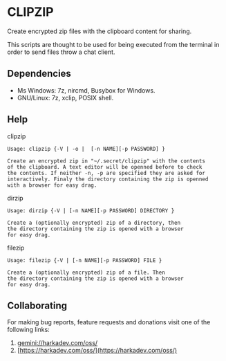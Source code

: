 # CLIPZIP

Create encrypted zip files with the clipboard content for sharing.

This scripts are thought to be used for being executed from the terminal
in order to send files throw a chat client.

## Dependencies

- Ms Windows: 7z, nircmd, Busybox for Windows.
- GNU/Linux: 7z, xclip, POSIX shell.

## Help

clipzip

    Usage: clipzip {-V | -o |  [-n NAME][-p PASSWORD] }
    
    Create an encrypted zip in "~/.secret/clipzip" with the contents
    of the clipboard. A text editor will be openned before to check
    the contents. If neither -n, -p are specified they are asked for
    interactively. Finaly the directory containing the zip is openned
    with a browser for easy drag.

dirzip

    Usage: dirzip {-V | [-n NAME][-p PASSWORD] DIRECTORY }
    
    Create a (optionally encrypted) zip of a directory, then
    the directory containing the zip is opened with a browser
    for easy drag.

filezip

    Usage: filezip {-V | [-n NAME][-p PASSWORD] FILE }
    
    Create a (optionally encrypted) zip of a file. Then
    the directory containing the zip is opened with a browser
    for easy drag.

## Collaborating

For making bug reports, feature requests and donations visit
one of the following links:

1. [gemini://harkadev.com/oss/](gemini://harkadev.com/oss/)
2. [https://harkadev.com/oss/](https://harkadev.com/oss/)
